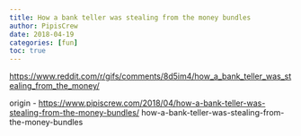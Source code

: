 ```yaml
---
title: How a bank teller was stealing from the money bundles
author: PipisCrew
date: 2018-04-19
categories: [fun]
toc: true
---
```


https://www.reddit.com/r/gifs/comments/8d5im4/how_a_bank_teller_was_stealing_from_the_money/

origin - https://www.pipiscrew.com/2018/04/how-a-bank-teller-was-stealing-from-the-money-bundles/ how-a-bank-teller-was-stealing-from-the-money-bundles
